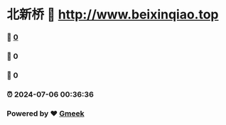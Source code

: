 # 北新桥 :link: http://www.beixinqiao.top 
### :page_facing_up: [0](http://www.beixinqiao.top/tag.html) 
### :speech_balloon: 0 
### :hibiscus: 0 
### :alarm_clock: 2024-07-06 00:36:36 
### Powered by :heart: [Gmeek](https://github.com/Meekdai/Gmeek)
